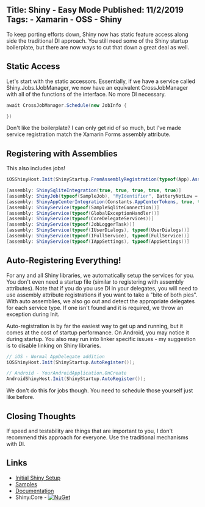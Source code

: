 Title: Shiny - Easy Mode
Published: 11/2/2019
Tags:
    - Xamarin
    - OSS
    - Shiny
---
To keep porting efforts down, Shiny now has static feature access along side the traditional DI approach.  You still need some of the Shiny startup boilerplate, but there are now ways to cut that down a great deal as well.

## Static Access

Let's start with the static accessors.  Essentially, if we have a service called Shiny.Jobs.IJobManager, we now have an equivalent CrossJobManager with all of the functions of the interface.  No more DI necessary.

```csharp
await CrossJobManager.Schedule(new JobInfo {

})
```

Don't like the boilerplate?  I can only get rid of so much, but I've made service registration match the Xamarin Forms assembly attribute.  

## Registering with Assemblies

This also includes jobs!


```csharp
iOSShinyHost.Init(ShinyStartup.FromAssemblyRegistration(typeof(App).Assembly));

[assembly: ShinySqliteIntegration(true, true, true, true, true)]
[assembly: ShinyJob(typeof(SampleJob), "MyIdentifier", BatteryNotLow = true, DeviceCharging = false, RequiredInternetAccess = Shiny.Jobs.InternetAccess.Any)]
[assembly: ShinyAppCenterIntegration(Constants.AppCenterTokens, true, true)]
[assembly: ShinyService(typeof(SampleSqliteConnection))]
[assembly: ShinyService(typeof(GlobalExceptionHandler))]
[assembly: ShinyService(typeof(CoreDelegateServices))]
[assembly: ShinyService(typeof(JobLoggerTask))]
[assembly: ShinyService(typeof(IUserDialogs), typeof(UserDialogs))]
[assembly: ShinyService(typeof(IFullService), typeof(FullService))]
[assembly: ShinyService(typeof(IAppSettings), typeof(AppSettings))]
```

## Auto-Registering Everything!
For any and all Shiny libraries, we automatically setup the services for you.  You don't even need a startup file (similar to registering with assembly attributes).  Note that if you do you use DI in your delegates, you will need to use assembly attribute registrations if you want to take a "bite of both pies".  With auto assemblies, we also go out and detect the appropriate delegates for each service type.  If one isn't found and it is required, we throw an exception during Init.

Auto-registration is by far the easiest way to get up and running, but it comes at the cost of startup performance.  On Android, you may notice it during startup.  You also may run into linker specific issues - my suggestion is to disable linking on Shiny libraries.

```csharp
// iOS - Normal AppDelegate addition
iOSShinyHost.Init(ShinyStartup.AutoRegister());

// Android - YourAndroidApplication.OnCreate
AndroidShinyHost.Init(ShinyStartup.AutoRegister());
```

We don't do this for jobs though.  You need to schedule those yourself just like before.


## Closing Thoughts

If speed and testability are things that are important to you, I don't recommend this approach for everyone.  Use the traditional mechanisms with DI.

## Links
* [Initial Shiny Setup](introducingshiny)
* [Samples](https://github.com/shinyorg/shinysamples/tree/master/Samples)
* [Documentation](https://shinylib.net)
* Shiny.Core - [![NuGet](https://img.shields.io/nuget/v/Shiny.Core.svg?maxAge=2592000)](https://www.nuget.org/packages/Shiny.Core/)